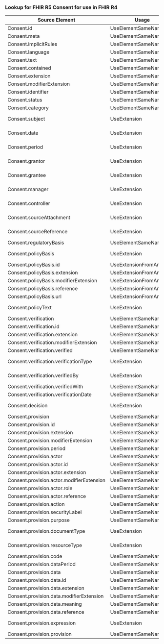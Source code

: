 ### Lookup for FHIR R5 Consent for use in FHIR R4

| Source Element | Usage | Target |
| -------------- | ----- | ------ |
| Consent.id | UseElementSameName | Consent.id |
| Consent.meta | UseElementSameName | Consent.meta |
| Consent.implicitRules | UseElementSameName | Consent.implicitRules |
| Consent.language | UseElementSameName | Consent.language |
| Consent.text | UseElementSameName | Consent.text |
| Consent.contained | UseElementSameName | Consent.contained |
| Consent.extension | UseElementSameName | Consent.extension |
| Consent.modifierExtension | UseElementSameName | Consent.modifierExtension |
| Consent.identifier | UseElementSameName | Consent.identifier |
| Consent.status | UseElementSameName | Consent.status |
| Consent.category | UseElementSameName | Consent.category |
| Consent.subject | UseExtension | http://hl7.org/fhir/5.0/StructureDefinition/extension-Consent.subject |
| Consent.date | UseExtension | http://hl7.org/fhir/5.0/StructureDefinition/extension-Consent.date |
| Consent.period | UseExtension | http://hl7.org/fhir/5.0/StructureDefinition/extension-Consent.period |
| Consent.grantor | UseExtension | http://hl7.org/fhir/5.0/StructureDefinition/extension-Consent.grantor |
| Consent.grantee | UseExtension | http://hl7.org/fhir/5.0/StructureDefinition/extension-Consent.grantee |
| Consent.manager | UseExtension | http://hl7.org/fhir/5.0/StructureDefinition/extension-Consent.manager |
| Consent.controller | UseExtension | http://hl7.org/fhir/5.0/StructureDefinition/extension-Consent.controller |
| Consent.sourceAttachment | UseExtension | http://hl7.org/fhir/5.0/StructureDefinition/extension-Consent.sourceAttachment |
| Consent.sourceReference | UseExtension | http://hl7.org/fhir/5.0/StructureDefinition/extension-Consent.sourceReference |
| Consent.regulatoryBasis | UseElementSameName | Consent.policyRule |
| Consent.policyBasis | UseExtension | http://hl7.org/fhir/5.0/StructureDefinition/extension-Consent.policyBasis |
| Consent.policyBasis.id | UseExtensionFromAncestor | - |
| Consent.policyBasis.extension | UseExtensionFromAncestor | - |
| Consent.policyBasis.modifierExtension | UseExtensionFromAncestor | - |
| Consent.policyBasis.reference | UseExtensionFromAncestor | - |
| Consent.policyBasis.url | UseExtensionFromAncestor | - |
| Consent.policyText | UseExtension | http://hl7.org/fhir/5.0/StructureDefinition/extension-Consent.policyText |
| Consent.verification | UseElementSameName | Consent.verification |
| Consent.verification.id | UseElementSameName | Consent.verification.id |
| Consent.verification.extension | UseElementSameName | Consent.verification.extension |
| Consent.verification.modifierExtension | UseElementSameName | Consent.verification.modifierExtension |
| Consent.verification.verified | UseElementSameName | Consent.verification.verified |
| Consent.verification.verificationType | UseExtension | http://hl7.org/fhir/5.0/StructureDefinition/extension-Consent.verification.verificationType |
| Consent.verification.verifiedBy | UseExtension | http://hl7.org/fhir/5.0/StructureDefinition/extension-Consent.verification.verifiedBy |
| Consent.verification.verifiedWith | UseElementSameName | Consent.verification.verifiedWith |
| Consent.verification.verificationDate | UseElementSameName | Consent.verification.verificationDate |
| Consent.decision | UseExtension | http://hl7.org/fhir/5.0/StructureDefinition/extension-Consent.decision |
| Consent.provision | UseElementSameName | Consent.provision |
| Consent.provision.id | UseElementSameName | Consent.provision.id |
| Consent.provision.extension | UseElementSameName | Consent.provision.extension |
| Consent.provision.modifierExtension | UseElementSameName | Consent.provision.modifierExtension |
| Consent.provision.period | UseElementSameName | Consent.provision.period |
| Consent.provision.actor | UseElementSameName | Consent.provision.actor |
| Consent.provision.actor.id | UseElementSameName | Consent.provision.actor.id |
| Consent.provision.actor.extension | UseElementSameName | Consent.provision.actor.extension |
| Consent.provision.actor.modifierExtension | UseElementSameName | Consent.provision.actor.modifierExtension |
| Consent.provision.actor.role | UseElementSameName | Consent.provision.actor.role |
| Consent.provision.actor.reference | UseElementSameName | Consent.provision.actor.reference |
| Consent.provision.action | UseElementSameName | Consent.provision.action |
| Consent.provision.securityLabel | UseElementSameName | Consent.provision.securityLabel |
| Consent.provision.purpose | UseElementSameName | Consent.provision.purpose |
| Consent.provision.documentType | UseExtension | http://hl7.org/fhir/5.0/StructureDefinition/extension-Consent.provision.documentType |
| Consent.provision.resourceType | UseExtension | http://hl7.org/fhir/5.0/StructureDefinition/extension-Consent.provision.resourceType |
| Consent.provision.code | UseElementSameName | Consent.provision.code |
| Consent.provision.dataPeriod | UseElementSameName | Consent.provision.dataPeriod |
| Consent.provision.data | UseElementSameName | Consent.provision.data |
| Consent.provision.data.id | UseElementSameName | Consent.provision.data.id |
| Consent.provision.data.extension | UseElementSameName | Consent.provision.data.extension |
| Consent.provision.data.modifierExtension | UseElementSameName | Consent.provision.data.modifierExtension |
| Consent.provision.data.meaning | UseElementSameName | Consent.provision.data.meaning |
| Consent.provision.data.reference | UseElementSameName | Consent.provision.data.reference |
| Consent.provision.expression | UseExtension | http://hl7.org/fhir/5.0/StructureDefinition/extension-Consent.provision.expression |
| Consent.provision.provision | UseElementSameName | Consent.provision.provision |
